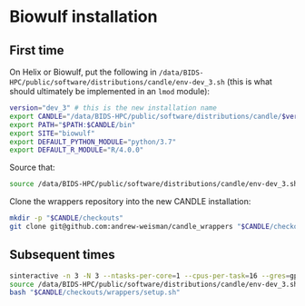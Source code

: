 # Biowulf installation

## First time

On Helix or Biowulf, put the following in `/data/BIDS-HPC/public/software/distributions/candle/env-dev_3.sh` (this is what should ultimately be implemented in an `lmod` module):

```bash
version="dev_3" # this is the new installation name
export CANDLE="/data/BIDS-HPC/public/software/distributions/candle/$version"
export PATH="$PATH:$CANDLE/bin"
export SITE="biowulf"
export DEFAULT_PYTHON_MODULE="python/3.7"
export DEFAULT_R_MODULE="R/4.0.0"
```

Source that:

```bash
source /data/BIDS-HPC/public/software/distributions/candle/env-dev_3.sh
```

Clone the wrappers repository into the new CANDLE installation:

```bash
mkdir -p "$CANDLE/checkouts"
git clone git@github.com:andrew-weisman/candle_wrappers "$CANDLE/checkouts/wrappers" # have to set up the GitHub ssh key before this line works
```

## Subsequent times

```bash
sinteractive -n 3 -N 3 --ntasks-per-core=1 --cpus-per-task=16 --gres=gpu:k80:1,lscratch:400 --mem=20G --no-gres-shell
source /data/BIDS-HPC/public/software/distributions/candle/env-dev_3.sh
bash "$CANDLE/checkouts/wrappers/setup.sh"
```
